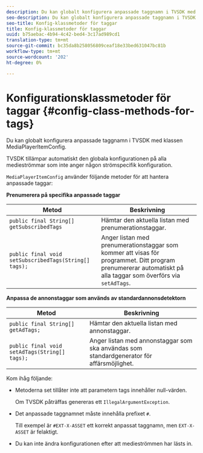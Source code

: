```yaml
---
description: Du kan globalt konfigurera anpassade taggnamn i TVSDK med klassen MediaPlayerItemConfig.
seo-description: Du kan globalt konfigurera anpassade taggnamn i TVSDK med klassen MediaPlayerItemConfig.
seo-title: Konfig-klassmetoder för taggar
title: Konfig-klassmetoder för taggar
uuid: b75aebac-4b94-4c42-bed4-3c17ad989cd1
translation-type: tm+mt
source-git-commit: bc35da8b258056809ceaf18e33bed631047bc81b
workflow-type: tm+mt
source-wordcount: '202'
ht-degree: 0%

---
```



# Konfigurationsklassmetoder för taggar {#config-class-methods-for-tags}

Du kan globalt konfigurera anpassade taggnamn i TVSDK med klassen MediaPlayerItemConfig.

TVSDK tillämpar automatiskt den globala konfigurationen på alla medieströmmar som inte anger någon strömspecifik konfiguration.

`MediaPlayerItemConfig` använder följande metoder för att hantera anpassade taggar:

**Prenumerera på specifika anpassade taggar**

| <b>Metod</b> | <b>Beskrivning</b> |
|--- |--- |
| `public final String[] getSubscribedTags` | Hämtar den aktuella listan med prenumerationstaggar. |
| `public final void setSubscribedTags(String[] tags);` | Anger listan med prenumerationstaggar som kommer att visas för programmet.  Ditt program prenumererar automatiskt på alla taggar som överförs via `setAdTags`. |

**Anpassa de annonstaggar som används av standardannonsdetektorn**

| <b>Metod</b> | <b>Beskrivning</b> |
|--- |--- |
| `public final String[] getAdTags;` | Hämtar den aktuella listan med annonstaggar. |
| `public final void setAdTags(String[] tags);` | Anger listan med annonstaggar som ska användas som standardgenerator för affärsmöjlighet. |

Kom ihåg följande:

* Metoderna set tillåter inte att parametern tags innehåller null-värden.

   Om TVSDK påträffas genereras ett `IllegalArgumentException`.
* Det anpassade taggnamnet måste innehålla prefixet `#`.

   Till exempel är `#EXT-X-ASSET` ett korrekt anpassat taggnamn, men `EXT-X-ASSET` är felaktigt.

* Du kan inte ändra konfigurationen efter att medieströmmen har lästs in.